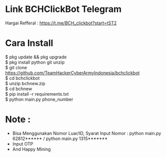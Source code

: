 # Link BCHClickBot Telegram
Hargai Refferal : https://t.me/BCH_clickbot?start=tST2 

# Cara Install 
$ pkg update && pkg upgrade<br>
$ pkg install python git unzip<br>
$ git clone https://github.com/TeamHackerCyberArmyIndonesia/bchclickbot<br>
$ cd bchclickbot<br>
$ unzip bchnew.zip<br>
$ cd bchnew<br>
$ pip install -r requirements.txt<br>
$ python main.py phone_number<br>

# Note :
- Bisa Menggunakan Nomor Luar/ID, Syarat Input Nomor : python main.py 62812****** / python main.py 1315*******
- Input OTP
- And Happy Mining
